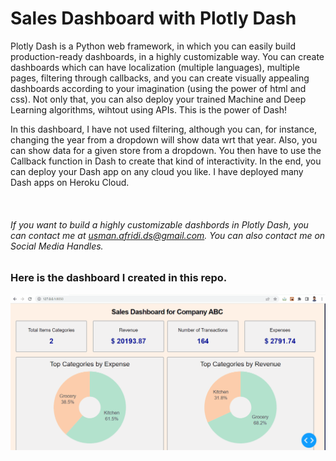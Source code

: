 
# Sales Dashboard with Plotly Dash

<p> Plotly Dash is a Python web framework, in which you can easily build production-ready dashboards, in a highly customizable way. You can create dashboards which can have localization (multiple languages), multiple pages, filtering through callbacks, and you can create visually appealing dashboards according to your imagination (using the power of html and css). Not only that, you can also deploy your trained Machine and Deep Learning algorithms, wihtout using APIs. This is the power of Dash! </p>

<p> In this dashboard, I have not used filtering, although you can, for instance, changing the year from a dropdown will show data wrt that year. Also, you can show data for a given store from a dropdown. You then have to use the Callback function in Dash to create that kind of interactivity. In the end, you can deploy your Dash app on any cloud you like. I have deployed many Dash apps on Heroku Cloud. </p>

<br />

###### If you want to build a highly customizable dashbords in Plotly Dash, you can contact me at usman.afridi.ds@gmail.com. You can also contact me on Social Media Handles. 

### Here is the dashboard I created in this repo. 

<img src="https://github.com/usmanafridi/sales-dashboard-plotly-dash/blob/main/Sales_Dashbord.gif" alt="Image" >
